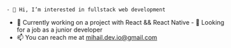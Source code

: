 
                                                                                              - 👀 Hi, I’m interested in fullstack web development
- 🌱 Currently working on a project with React && React Native
                                                                                              - 💞️ Looking for a job as a junior developer
- 📫 You can reach me at mihail.dev.io@gmail.com

<!---
mishoto/mishoto is a ✨ special ✨ repository because its `README.md` (this file) appears on your GitHub profile.
You can click the Preview link to take a look at your changes.
--->
